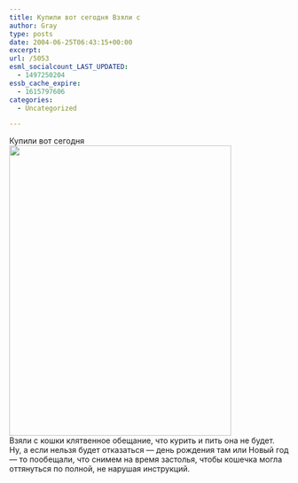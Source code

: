 ```yaml
---
title: Купили вот сегодня Взяли с
author: Gray
type: posts
date: 2004-06-25T06:43:15+00:00
excerpt:
url: /5053
esml_socialcount_LAST_UPDATED:
  - 1497250204
essb_cache_expire:
  - 1615797606
categories:
  - Uncategorized

---
```








Купили вот сегодня  
<img src="https://i2.wp.com/www.searchengines.ru/blog/images/cat.JPG?resize=400%2C524" width="400" height="524" alt="" border="0" data-recalc-dims="1" />  
Взяли с кошки клятвенное обещание, что курить и пить она не будет. Ну, а если нельзя будет отказаться &#8212; день рождения там или Новый год &#8212; то пообещали, что снимем на время застолья, чтобы кошечка могла оттянуться по полной, не нарушая инструкций.